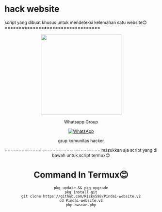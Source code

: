 # hack website
script yang dibuat khusus untuk mendeteksi kelemahan satu website😊
=======≠======≠===================
<div align="center">
  <p>
    <img src="pop.jpg" width="265">
    </p>
  
Whatsapp Group

[![WhatsApp](https://img.shields.io/badge/WhatsApp-25D366?style=for-the-badge&logo=whatsapp&logoColor=white)](https://chat.whatsapp.com/CZcMAG9LrF9KEPyKfGsmQO)

grup komunitas hacker

==================================
masukkan aja script yang di bawah untuk script termux😊

# Command In Termux😊
```
pkg update && pkg upgrade
pkg install git
git clone https://github.com/Rizky598/Pindai-website.v2
cd Pindai-website.v2
php owscan.php
```
